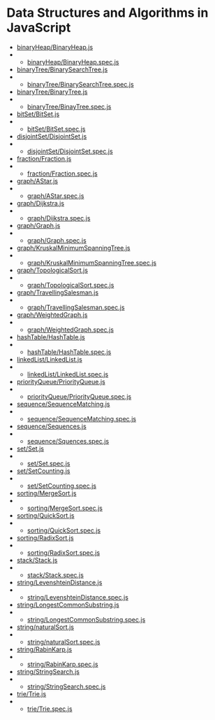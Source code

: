 Data Structures and Algorithms in JavaScript
=======

* [binaryHeap/BinaryHeap.js](./src/binaryHeap/BinaryHeap.js)
*	* [binaryHeap/BinaryHeap.spec.js](./src/binaryHeap/BinaryHeap.spec.js)
* [binaryTree/BinarySearchTree.js](./src/binaryTree/BinarySearchTree.js)
*	* [binaryTree/BinarySearchTree.spec.js](./src/binaryTree/BinarySearchTree.spec.js)
* [binaryTree/BinaryTree.js](./src/binaryTree/BinaryTree.js)
*	* [binaryTree/BinayTree.spec.js](./src/binaryTree/BinayTree.spec.js)
* [bitSet/BitSet.js](./src/bitSet/BitSet.js)
*	* [bitSet/BitSet.spec.js](./src/bitSet/BitSet.spec.js)
* [disjointSet/DisjointSet.js](./src/disjointSet/DisjointSet.js)
*	* [disjointSet/DisjointSet.spec.js](./src/disjointSet/DisjointSet.spec.js)
* [fraction/Fraction.js](./src/fraction/Fraction.js)
*	* [fraction/Fraction.spec.js](./src/fraction/Fraction.spec.js)
* [graph/AStar.js](./src/graph/AStar.js)
*	* [graph/AStar.spec.js](./src/graph/AStar.spec.js)
* [graph/Dijkstra.js](./src/graph/Dijkstra.js)
*	* [graph/Dijkstra.spec.js](./src/graph/Dijkstra.spec.js)
* [graph/Graph.js](./src/graph/Graph.js)
*	* [graph/Graph.spec.js](./src/graph/Graph.spec.js)
* [graph/KruskalMinimumSpanningTree.js](./src/graph/KruskalMinimumSpanningTree.js)
*	* [graph/KruskalMinimumSpanningTree.spec.js](./src/graph/KruskalMinimumSpanningTree.spec.js)
* [graph/TopologicalSort.js](./src/graph/TopologicalSort.js)
*	* [graph/TopologicalSort.spec.js](./src/graph/TopologicalSort.spec.js)
* [graph/TravellingSalesman.js](./src/graph/TravellingSalesman.js)
*	* [graph/TravellingSalesman.spec.js](./src/graph/TravellingSalesman.spec.js)
* [graph/WeightedGraph.js](./src/graph/WeightedGraph.js)
*	* [graph/WeightedGraph.spec.js](./src/graph/WeightedGraph.spec.js)
* [hashTable/HashTable.js](./src/hashTable/HashTable.js)
*	* [hashTable/HashTable.spec.js](./src/hashTable/HashTable.spec.js)
* [linkedList/LinkedList.js](./src/linkedList/LinkedList.js)
*	* [linkedList/LinkedList.spec.js](./src/linkedList/LinkedList.spec.js)
* [priorityQueue/PriorityQueue.js](./src/priorityQueue/PriorityQueue.js)
*	* [priorityQueue/PriorityQueue.spec.js](./src/priorityQueue/PriorityQueue.spec.js)
* [sequence/SequenceMatching.js](./src/sequence/SequenceMatching.js)
*	* [sequence/SequenceMatching.spec.js](./src/sequence/SequenceMatching.spec.js)
* [sequence/Sequences.js](./src/sequence/Sequences.js)
*	* [sequence/Squences.spec.js](./src/sequence/Squences.spec.js)
* [set/Set.js](./src/set/Set.js)
*	* [set/Set.spec.js](./src/set/Set.spec.js)
* [set/SetCounting.js](./src/set/SetCounting.js)
*	* [set/SetCounting.spec.js](./src/set/SetCounting.spec.js)
* [sorting/MergeSort.js](./src/sorting/MergeSort.js)
*	* [sorting/MergeSort.spec.js](./src/sorting/MergeSort.spec.js)
* [sorting/QuickSort.js](./src/sorting/QuickSort.js)
*	* [sorting/QuickSort.spec.js](./src/sorting/QuickSort.spec.js)
* [sorting/RadixSort.js](./src/sorting/RadixSort.js)
*	* [sorting/RadixSort.spec.js](./src/sorting/RadixSort.spec.js)
* [stack/Stack.js](./src/stack/Stack.js)
*	* [stack/Stack.spec.js](./src/stack/Stack.spec.js)
* [string/LevenshteinDistance.js](./src/string/LevenshteinDistance.js)
*	* [string/LevenshteinDistance.spec.js](./src/string/LevenshteinDistance.spec.js)
* [string/LongestCommonSubstring.js](./src/string/LongestCommonSubstring.js)
*	* [string/LongestCommonSubstring.spec.js](./src/string/LongestCommonSubstring.spec.js)
* [string/naturalSort.js](./src/string/naturalSort.js)
*	* [string/naturalSort.spec.js](./src/string/naturalSort.spec.js)
* [string/RabinKarp.js](./src/string/RabinKarp.js)
*	* [string/RabinKarp.spec.js](./src/string/RabinKarp.spec.js)
* [string/StringSearch.js](./src/string/StringSearch.js)
*	* [string/StringSearch.spec.js](./src/string/StringSearch.spec.js)
* [trie/Trie.js](./src/trie/Trie.js)
*	* [trie/Trie.spec.js](./src/trie/Trie.spec.js)